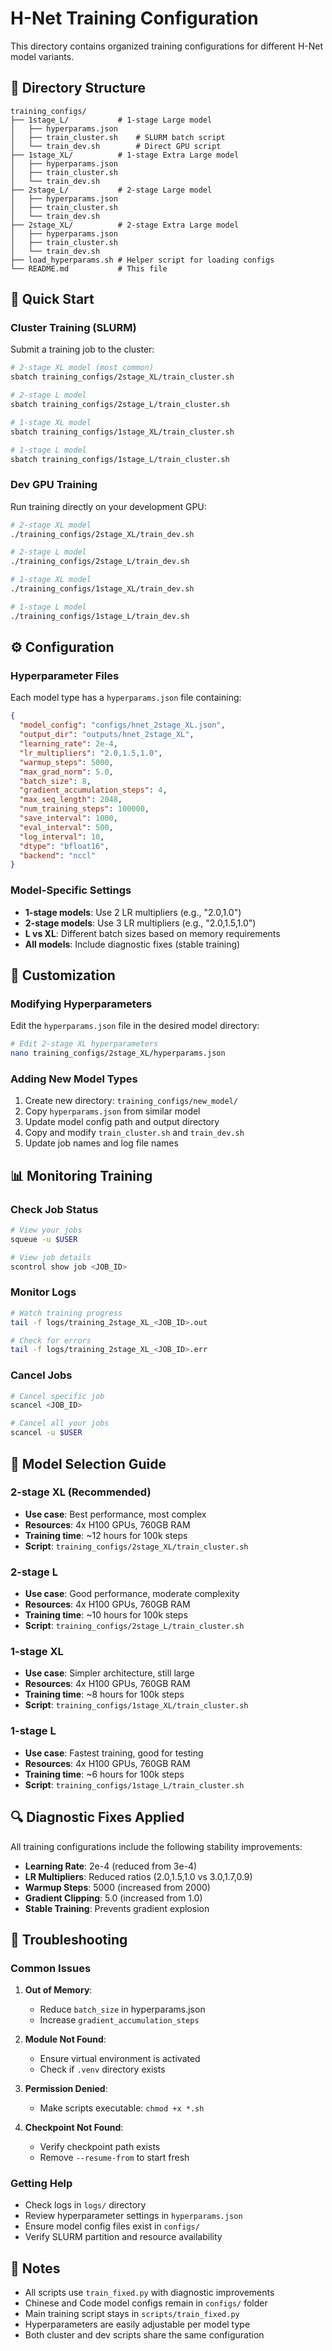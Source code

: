 # H-Net Training Configuration

This directory contains organized training configurations for different H-Net model variants.

## 📁 Directory Structure

```
training_configs/
├── 1stage_L/           # 1-stage Large model
│   ├── hyperparams.json
│   ├── train_cluster.sh    # SLURM batch script
│   └── train_dev.sh        # Direct GPU script
├── 1stage_XL/          # 1-stage Extra Large model
│   ├── hyperparams.json
│   ├── train_cluster.sh
│   └── train_dev.sh
├── 2stage_L/           # 2-stage Large model
│   ├── hyperparams.json
│   ├── train_cluster.sh
│   └── train_dev.sh
├── 2stage_XL/          # 2-stage Extra Large model
│   ├── hyperparams.json
│   ├── train_cluster.sh
│   └── train_dev.sh
├── load_hyperparams.sh # Helper script for loading configs
└── README.md           # This file
```

## 🚀 Quick Start

### Cluster Training (SLURM)

Submit a training job to the cluster:

```bash
# 2-stage XL model (most common)
sbatch training_configs/2stage_XL/train_cluster.sh

# 2-stage L model
sbatch training_configs/2stage_L/train_cluster.sh

# 1-stage XL model
sbatch training_configs/1stage_XL/train_cluster.sh

# 1-stage L model
sbatch training_configs/1stage_L/train_cluster.sh
```

### Dev GPU Training

Run training directly on your development GPU:

```bash
# 2-stage XL model
./training_configs/2stage_XL/train_dev.sh

# 2-stage L model
./training_configs/2stage_L/train_dev.sh

# 1-stage XL model
./training_configs/1stage_XL/train_dev.sh

# 1-stage L model
./training_configs/1stage_L/train_dev.sh
```

## ⚙️ Configuration

### Hyperparameter Files

Each model type has a `hyperparams.json` file containing:

```json
{
  "model_config": "configs/hnet_2stage_XL.json",
  "output_dir": "outputs/hnet_2stage_XL",
  "learning_rate": 2e-4,
  "lr_multipliers": "2.0,1.5,1.0",
  "warmup_steps": 5000,
  "max_grad_norm": 5.0,
  "batch_size": 8,
  "gradient_accumulation_steps": 4,
  "max_seq_length": 2048,
  "num_training_steps": 100000,
  "save_interval": 1000,
  "eval_interval": 500,
  "log_interval": 10,
  "dtype": "bfloat16",
  "backend": "nccl"
}
```

### Model-Specific Settings

- **1-stage models**: Use 2 LR multipliers (e.g., "2.0,1.0")
- **2-stage models**: Use 3 LR multipliers (e.g., "2.0,1.5,1.0")
- **L vs XL**: Different batch sizes based on memory requirements
- **All models**: Include diagnostic fixes (stable training)

## 🔧 Customization

### Modifying Hyperparameters

Edit the `hyperparams.json` file in the desired model directory:

```bash
# Edit 2-stage XL hyperparameters
nano training_configs/2stage_XL/hyperparams.json
```

### Adding New Model Types

1. Create new directory: `training_configs/new_model/`
2. Copy `hyperparams.json` from similar model
3. Update model config path and output directory
4. Copy and modify `train_cluster.sh` and `train_dev.sh`
5. Update job names and log file names

## 📊 Monitoring Training

### Check Job Status

```bash
# View your jobs
squeue -u $USER

# View job details
scontrol show job <JOB_ID>
```

### Monitor Logs

```bash
# Watch training progress
tail -f logs/training_2stage_XL_<JOB_ID>.out

# Check for errors
tail -f logs/training_2stage_XL_<JOB_ID>.err
```

### Cancel Jobs

```bash
# Cancel specific job
scancel <JOB_ID>

# Cancel all your jobs
scancel -u $USER
```

## 🎯 Model Selection Guide

### 2-stage XL (Recommended)
- **Use case**: Best performance, most complex
- **Resources**: 4x H100 GPUs, 760GB RAM
- **Training time**: ~12 hours for 100k steps
- **Script**: `training_configs/2stage_XL/train_cluster.sh`

### 2-stage L
- **Use case**: Good performance, moderate complexity
- **Resources**: 4x H100 GPUs, 760GB RAM
- **Training time**: ~10 hours for 100k steps
- **Script**: `training_configs/2stage_L/train_cluster.sh`

### 1-stage XL
- **Use case**: Simpler architecture, still large
- **Resources**: 4x H100 GPUs, 760GB RAM
- **Training time**: ~8 hours for 100k steps
- **Script**: `training_configs/1stage_XL/train_cluster.sh`

### 1-stage L
- **Use case**: Fastest training, good for testing
- **Resources**: 4x H100 GPUs, 760GB RAM
- **Training time**: ~6 hours for 100k steps
- **Script**: `training_configs/1stage_L/train_cluster.sh`

## 🔍 Diagnostic Fixes Applied

All training configurations include the following stability improvements:

- **Learning Rate**: 2e-4 (reduced from 3e-4)
- **LR Multipliers**: Reduced ratios (2.0,1.5,1.0 vs 3.0,1.7,0.9)
- **Warmup Steps**: 5000 (increased from 2000)
- **Gradient Clipping**: 5.0 (increased from 1.0)
- **Stable Training**: Prevents gradient explosion

## 🐛 Troubleshooting

### Common Issues

1. **Out of Memory**:
   - Reduce `batch_size` in hyperparams.json
   - Increase `gradient_accumulation_steps`

2. **Module Not Found**:
   - Ensure virtual environment is activated
   - Check if `.venv` directory exists

3. **Permission Denied**:
   - Make scripts executable: `chmod +x *.sh`

4. **Checkpoint Not Found**:
   - Verify checkpoint path exists
   - Remove `--resume-from` to start fresh

### Getting Help

- Check logs in `logs/` directory
- Review hyperparameter settings in `hyperparams.json`
- Ensure model config files exist in `configs/`
- Verify SLURM partition and resource availability

## 📝 Notes

- All scripts use `train_fixed.py` with diagnostic improvements
- Chinese and Code model configs remain in `configs/` folder
- Main training script stays in `scripts/train_fixed.py`
- Hyperparameters are easily adjustable per model type
- Both cluster and dev scripts share the same configuration
